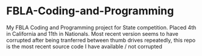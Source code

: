 # FBLA-Coding-and-Programming
My FBLA Coding and Programming project for State competition. Placed 4th in California and 11th in Nationals.
Most recent version seems to have corrupted after being tranferred between thumb drives repeatedly, this repo is the most recent source code I have available / not corrupted
